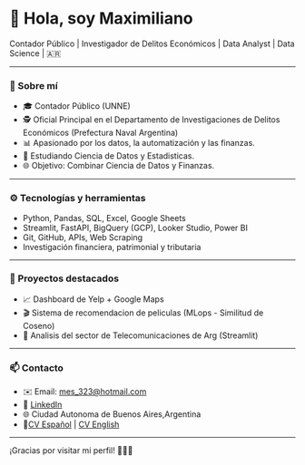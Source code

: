 # 👋 Hola, soy Maximiliano

Contador Público | Investigador de Delitos Económicos | Data Analyst | Data Science | 🇦🇷

---

### 🚀 Sobre mí

- 🎓 Contador Público (UNNE)
- 🕵️ Oficial Principal en el Departamento de Investigaciones de Delitos Económicos (Prefectura Naval Argentina)
- 📊 Apasionado por los datos, la automatización y las finanzas.
- 🧠 Estudiando Ciencia de Datos y Estadisticas.
- 🌐 Objetivo: Combinar Ciencia de Datos y Finanzas.

---

### ⚙️ Tecnologías y herramientas

- Python, Pandas, SQL, Excel, Google Sheets
- Streamlit, FastAPI, BigQuery (GCP), Looker Studio, Power BI
- Git, GitHub, APIs, Web Scraping
- Investigación financiera, patrimonial y tributaria

---

### 📌 Proyectos destacados

- 📈 Dashboard de Yelp + Google Maps
- 🎬 Sistema de recomendacion de peliculas (MLops -  Similitud de Coseno)
- 📡 Analisis del sector de Telecomunicaciones de Arg (Streamlit)
---

### 📫 Contacto

- ✉️ Email: mes_323@hotmail.com
- 💼 [LinkedIn](https://www.linkedin.com/in/maxsosa23)
- 🌐 Ciudad Autonoma de Buenos Aires,Argentina
- 📃[CV Español](https://drive.google.com/file/d/1FHzRSqXlVO8vjSLMQBt38GoMbAGXHjza/view?usp=sharing) | [CV English](https://drive.google.com/file/d/19G5U9-DZDEG1ve56znRcHJXd6nh-xN69/view?usp=sharing)

---

¡Gracias por visitar mi perfil! 💼👨‍💻
